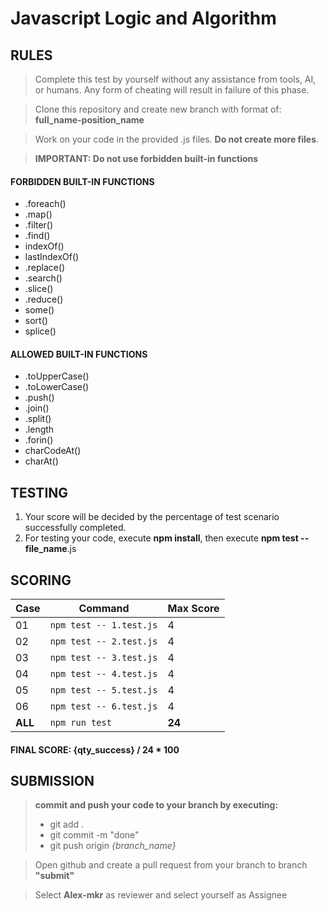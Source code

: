 # Javascript Logic and Algorithm

## RULES

> Complete this test by yourself without any assistance from tools, AI, or humans. Any form of cheating will result in failure of this phase.

> Clone this repository and create new branch with format of: **full_name-position_name**

> Work on your code in the provided .js files. **Do not create more files**.

> **IMPORTANT: Do not use forbidden built-in functions**

#### FORBIDDEN BUILT-IN FUNCTIONS
- .foreach()
- .map()
- .filter()
- .find()
- indexOf()
- lastIndexOf()
- .replace()
-	.search()
- .slice()
- .reduce()
- some()
- sort()
- splice()

#### ALLOWED BUILT-IN FUNCTIONS
- .toUpperCase()
- .toLowerCase()
- .push()
- .join()
- .split()
- .length
- .forin()
- charCodeAt()
- charAt()


## TESTING
1. Your score will be decided by the percentage of test scenario successfully completed.
2. For testing your code, execute **npm install**, then execute **npm test -- file_name**.js


## SCORING

  | Case | Command                 | Max Score |
  | ---- | ----------------------- | --------- |
  | 01   | `npm test -- 1.test.js` |   4       |
  | 02   | `npm test -- 2.test.js` |   4       |
  | 03   | `npm test -- 3.test.js` |   4       |
  | 04   | `npm test -- 4.test.js` |   4       |
  | 05   | `npm test -- 5.test.js` |   4       |
  | 06   | `npm test -- 6.test.js` |   4       |
  |**ALL**| `npm run test`      | **24**      |

  #### FINAL SCORE:  {qty_success} / 24 * 100

## SUBMISSION
> **commit and push your code to your branch by executing:**
>- git add .
>- git commit -m "done"
>- git push origin *{branch_name}*

> Open github and create a pull request from your branch to branch **"submit"**

> Select **Alex-mkr** as reviewer and select yourself as Assignee

